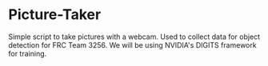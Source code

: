 # Picture-Taker
Simple script to take pictures with a webcam. Used to collect data for object detection for FRC Team 3256. We will be using NVIDIA's DIGITS framework for training.
